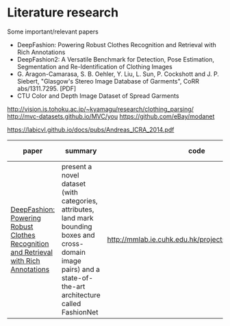 # Literature research

Some important/relevant papers

* DeepFashion: Powering Robust Clothes Recognition and Retrieval with Rich Annotations
* DeepFashion2: A Versatile Benchmark for Detection, Pose Estimation,
Segmentation and Re-Identification of Clothing Images
* G. Aragon-Camarasa, S. B. Oehler, Y. Liu, L. Sun, P. Cockshott and J. P. Siebert, "Glasgow's Stereo Image Database of Garments", CoRR abs/1311.7295. [PDF]
* CTU Color and Depth Image Dataset of Spread Garments



http://vision.is.tohoku.ac.jp/~kyamagu/research/clothing_parsing/
http://mvc-datasets.github.io/MVC/you
https://github.com/eBay/modanet

https://labicvl.github.io/docs/pubs/Andreas_ICRA_2014.pdf


|  paper | summary | code | dataset(s) | read by |
| ------ | ------- | ---- | ---------- | ------- |
|  [DeepFashion: Powering Robust Clothes Recognition and Retrieval with Rich Annotations](./pdf/deepfashion.pdf) | present a novel dataset (with categories, attributes, land mark bounding boxes and cross-domain image pairs) and a state-of-the-art architecture called FashionNet | http://mmlab.ie.cuhk.edu.hk/projects/DeepFashion.html | DeepFashion | * nik |
